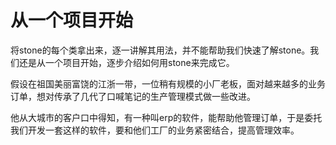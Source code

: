 # 从一个项目开始


将stone的每个类拿出来，逐一讲解其用法，并不能帮助我们快速了解stone。我们还是从一个项目开始，逐步介绍如何用stone来完成它。

假设在祖国美丽富饶的江浙一带，一位稍有规模的小厂老板，面对越来越多的业务订单，想对传承了几代了口喊笔记的生产管理模式做一些改进。

他从大城市的客户口中得知，有一种叫erp的软件，能帮助他管理订单，于是委托我们开发一套这样的软件，要和他们工厂的业务紧密结合，提高管理效率。

